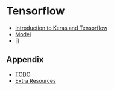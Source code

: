 # Tensorflow

- [Introduction to Keras and Tensorflow](./docs/introduction.md)
- [Model](./docs/model.md)
- []

## Appendix

- [TODO](./TODO.md)
- [Extra Resources](./docs/resources.md)
